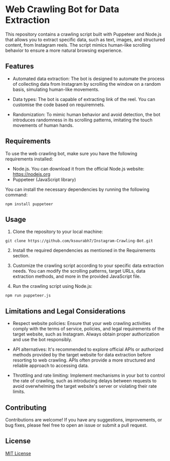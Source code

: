 # Web Crawling Bot for Data Extraction

This repository contains a crawling script built with Puppeteer and Node.js that allows you to extract specific data, such as text, images, and structured content, from Instagram reels. The script mimics human-like scrolling behavior to ensure a more natural browsing experience.

## Features

- Automated data extraction: The bot is designed to automate the process of collecting data from Instagram by scrolling the window on a random basis, simulating human-like movements.

- Data types: The bot is capable of extracting link of the reel. You can customise the code based on requiremnets.

- Randomization: To mimic human behavior and avoid detection, the bot introduces randomness in its scrolling patterns, imitating the touch movements of human hands.

## Requirements

To use the web crawling bot, make sure you have the following requirements installed:

- Node.js. You can download it from the official Node.js website: https://nodejs.org
- Puppeteer (JavaScript library)

You can install the necessary dependencies by running the following command:
```
npm install puppeteer
```

## Usage

1. Clone the repository to your local machine:
```
git clone https://github.com/ksourabh7/Instagram-Crawling-Bot.git
```

2. Install the required dependencies as mentioned in the Requirements section.

3. Customize the crawling script according to your specific data extraction needs. You can modify the scrolling patterns, target URLs, data extraction methods, and more in the provided JavaScript file.

4. Run the crawling script using Node.js:
```
npm run puppeteer.js
```


## Limitations and Legal Considerations

- Respect website policies: Ensure that your web crawling activities comply with the terms of service, policies, and legal requirements of the target website, such as Instagram. Always obtain proper authorization and use the bot responsibly.

- API alternatives: It's recommended to explore official APIs or authorized methods provided by the target website for data extraction before resorting to web crawling. APIs often provide a more structured and reliable approach to accessing data.

- Throttling and rate limiting: Implement mechanisms in your bot to control the rate of crawling, such as introducing delays between requests to avoid overwhelming the target website's server or violating their rate limits.

## Contributing

Contributions are welcome! If you have any suggestions, improvements, or bug fixes, please feel free to open an issue or submit a pull request.

## License

[MIT License](LICENSE)
